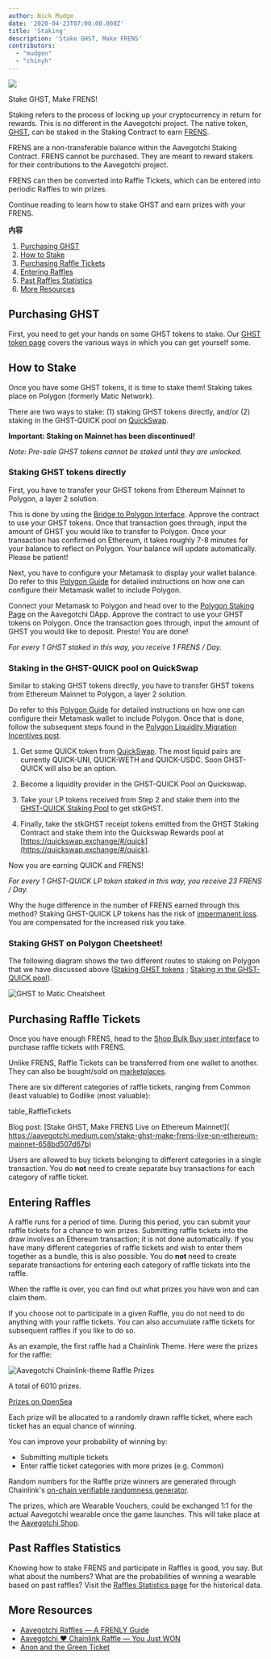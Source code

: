 ```yaml
---
author: Nick Mudge
date: '2020-04-23T07:00:00.000Z'
title: 'Staking'
description: 'Stake GHST, Make FRENS'
contributors:
  - "mudgen"
  - "chinyh"
---
```



<div class="headerImageContainer">
<img class="headerImage" src="/staking/staking.png">
<p class="headerImageText">Stake GHST, Make FRENS!</p>
</div>

Staking refers to the process of locking up your cryptocurrency in return for rewards. This is no different in the Aavegotchi project. The native token, [GHST](/posts/ghst), can be staked in the Staking Contract to earn [FRENS](/posts/glossary#frens).

FRENS are a non-transferable balance within the Aavegotchi Staking Contract. FRENS cannot be purchased. They are meant to reward stakers for their contributions to the Aavegotchi project.

FRENS can then be converted into Raffle Tickets, which can be entered into periodic Raffles to win prizes.

Continue reading to learn how to stake GHST and earn prizes with your FRENS.

<div class="contentsBox">

**内容**

<ol>
<li><a href=#purchasing-ghst>Purchasing GHST</a></li>
<li><a href=#how-to-stake>How to Stake</a></li>
<li><a href=#purchasing-raffle-tickets>Purchasing Raffle Tickets</a></li>
<li><a href=#entering-raffles>Entering Raffles</a></li>
<li><a href=#past-raffles-statistics>Past Raffles Statistics</a></li>
<li><a href=#more-resources>More Resources</a></li>
</ol>

</div>

## Purchasing GHST
First, you need to get your hands on some GHST tokens to stake. Our [GHST token page](/posts/ghst) covers the various ways in which you can get yourself some.

## How to Stake
Once you have some GHST tokens, it is time to stake them! Staking takes place on Polygon (formerly Matic Network).

There are two ways to stake: (1) staking GHST tokens directly, and/or (2) staking in the GHST-QUICK pool on [QuickSwap](/glossary#quickswap).

**Important: Staking on Mainnet has been discontinued!**

*Note: Pre-sale GHST tokens cannot be staked until they are unlocked.*

### Staking GHST tokens directly

First, you have to transfer your GHST tokens from Ethereum Mainnet to Polygon, a layer 2 solution.

This is done by using the [Bridge to Polygon Interface](https://aavegotchi.com/bridge). Approve the contract to use your GHST tokens. Once that transaction goes through, input the amount of GHST you would like to transfer to Polygon. Once your transaction has confirmed on Ethereum, it takes roughly 7-8 minutes for your balance to reflect on Polygon. Your balance will update automatically. Please be patient!

Next, you have to configure your Metamask to display your wallet balance. Do refer to this [Polygon Guide](/polygon) for detailed instructions on how one can configure their Metamask wallet to include Polygon.

Connect your Metamask to Polygon and head over to the [Polygon Staking Page](https://aavegotchi.com/stake-polygon) on the Aavegotchi DApp. Approve the contract to use your GHST tokens on Polygon. Once the transaction goes through, input the amount of GHST you would like to deposit. Presto! You are done!

*For every 1 GHST staked in this way, you receive 1 FRENS / Day.*

### Staking in the GHST-QUICK pool on QuickSwap

Similar to staking GHST tokens directly, you have to transfer GHST tokens from Ethereum Mainnet to Polygon, a layer 2 solution.

Do refer to this [Polygon Guide](/polygon) for detailed instructions on how one can configure their Metamask wallet to include Polygon. Once that is done, follow the subsequent steps found in the [Polygon Liquidity Migration Incentives post](https://aavegotchi.medium.com/ghst-token-live-on-matic-100k-usd-liquidity-migration-incentives-announced-faq-2590daa25d73).

1. Get some QUICK token from [QuickSwap](https://quickswap.exchange). The most liquid pairs are currently QUICK-UNI, QUICK-WETH and QUICK-USDC. Soon GHST-QUICK will also be an option.

2. Become a liquidity provider in the GHST-QUICK Pool on Quickswap.

3. Take your LP tokens received from Step 2 and stake them into the [GHST-QUICK Staking Pool](https://aavegotchi.com/stake-polygon) to get stkGHST.

4. Finally, take the stkGHST receipt tokens emitted from the GHST Staking Contract and stake them into the Quickswap Rewards pool at [https://quickswap.exchange/#/quick](https://quickswap.exchange/#/quick).

Now you are earning QUICK and FRENS!

*For every 1 GHST-QUICK LP token staked in this way, you receive 23 FRENS / Day.*

Why the huge difference in the number of FRENS earned through this method? Staking GHST-QUICK LP tokens has the risk of [impermanent loss](/glossary#impermanent-loss). You are compensated for the increased risk you take.

### Staking GHST on Polygon Cheetsheet!

The following diagram shows the two different routes to staking on Polygon that we have discussed above (<a href=#staking-ghst-tokens-directly>Staking GHST tokens</a> ; <a href=#staking-in-the-ghst-quick-pool-on-quickswap>Staking in the GHST-QUICK pool</a>).

<img class = "bodyImage" src = "/staking/GHST-to-Matic-Cheatsheet.png" alt = "GHST to Matic Cheatsheet" />

## Purchasing Raffle Tickets

Once you have enough FRENS, head to the [Shop Bulk Buy user interface](https://aavegotchi.com/tickets) to purchase raffle tickets with FRENS.

Unlike FRENS, Raffle Tickets can be transferred from one wallet to another. They can also be bought/sold on [marketplaces](/marketplace).

There are six different categories of raffle tickets, ranging from Common (least valuable) to Godlike (most valuable):

table_RaffleTickets

Blog post: \[Stake GHST, Make FRENS Live on Ethereum Mainnet!\]( https://aavegotchi.medium.com/stake-ghst-make-frens-live-on-ethereum-mainnet-658bd507d67b)

Users are allowed to buy tickets belonging to different categories in a single transaction. You do **not** need to create separate buy transactions for each category of raffle ticket.

## Entering Raffles

A raffle runs for a period of time. During this period, you can submit your raffle tickets for a chance to win prizes. Submitting raffle tickets into the draw involves an Ethereum transaction; it is not done automatically. If you have many different categories of raffle tickets and wish to enter them together as a bundle, this is also possible. You do **not** need to create separate transactions for entering each category of raffle tickets into the raffle.

When the raffle is over, you can find out what prizes you have won and can claim them.

If you choose not to participate in a given Raffle, you do not need to do anything with your raffle tickets. You can also accumulate raffle tickets for subsequent raffles if you like to do so.

As an example, the first raffle had a Chainlink Theme. Here were the prizes for the raffle:

<img class = "bodyImage" src = "/staking/link-raffle-prizes.png" alt = "Aavegotchi Chainlink-theme Raffle Prizes" />

A total of 6010 prizes.

[Prizes on OpenSea](https://opensea.io/activity/aavegotchi-wearable-vouchers)

Each prize will be allocated to a randomly drawn raffle ticket, where each ticket has an equal chance of winning.

You can improve your probability of winning by:
* Submitting multiple tickets
* Enter raffle ticket categories with more prizes (e.g. Common)

Random numbers for the Raffle prize winners are generated through Chainlink's [on-chain verifiable randomness generator](https://blog.chain.link/verifiable-random-functions-vrf-random-number-generation-rng-feature/).

The prizes, which are Wearable Vouchers, could be exchanged 1:1 for the actual Aavegotchi wearable once the game launches. This will take place at the [Aavegotchi Shop](https://aavegotchi.com/shop).

## Past Raffles Statistics
Knowing how to stake FRENS and participate in Raffles is good, you say. But what about the numbers? What are the probabilities of winning a wearable based on past raffles? Visit the [Raffles Statistics page](/raffles-stats) for the historical data.

## More Resources

- [Aavegotchi Raffles — A FRENLY Guide](https://aavegotchi.medium.com/aavegotchi-raffles-a-frenly-guide-66f624c9bc60)
- [Aavegotchi ❤ Chainlink Raffle — You Just WON](https://aavegotchi.medium.com/aavegotchi-chainlink-raffle-you-just-won-af87712f1018)
- [Anon and the Green Ticket](https://aavegotchi.medium.com/anon-and-the-green-ticket-5776969b3a69)